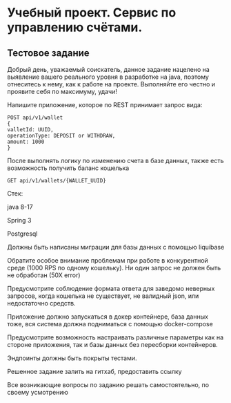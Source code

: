 # Учебный проект. Сервис по управлению счётами.

## Тестовое задание

Добрый день, уважаемый соискатель, данное задание нацелено на выявление вашего
реального уровня в разработке на java, поэтому отнеситесь к нему, как к работе на
проекте. Выполняйте его честно и проявите себя по максимуму, удачи!

Напишите приложение, которое по REST принимает запрос вида:

```agsl
POST api/v1/wallet
{
valletId: UUID,
operationType: DEPOSIT or WITHDRAW,
amount: 1000
}
```

После выполнять логику по изменению счета в базе данных, также есть возможность получить баланс кошелька

```agsl
GET api/v1/wallets/{WALLET_UUID}
```

Стек:

java 8-17

Spring 3

Postgresql

Должны быть написаны миграции для базы данных с помощью liquibase

Обратите особое внимание проблемам при работе в конкурентной среде (1000 RPS по
одному кошельку). Ни один запрос не должен быть не обработан (50Х error)

Предусмотрите соблюдение формата ответа для заведомо неверных запросов, когда
кошелька не существует, не валидный json, или недостаточно средств.

Приложение должно запускаться в докер контейнере, база данных тоже, вся система
должна подниматься с помощью docker-compose

Предусмотрите возможность настраивать различные параметры как на стороне
приложения, так и базы данных без пересборки контейнеров.

Эндпоинты должны быть покрыты тестами.

Решенное задание залить на гитхаб, предоставить ссылку

Все возникающие вопросы по заданию решать самостоятельно, по своему
усмотрению